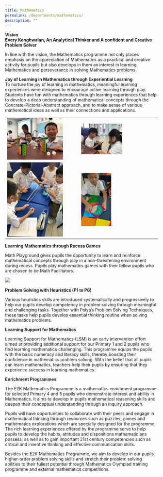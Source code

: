```yaml
---
title: Mathematics
permalink: /departments/mathematics/
description: ""
---
```

**Vision**  <br>
**Every Konghwaian, An Analytical Thinker and A confident and Creative Problem Solver**

In line with the vision, the Mathematics programme not only places emphasis on the appreciation of Mathematics as a practical and creative activity for pupils but also develops in them an interest in learning Mathematics and perseverance in solving Mathematics problems.

  
**Joy of Learning in Mathematics through Experiential Learning**  
To nurture the joy of learning in mathematics, meaningful learning experiences were designed to encourage active learning through play. Students have fun with mathematics through learning experiences that help to develop a deep understanding of mathematical concepts through the Concrete-Pictorial-Abstract approach, and to make sense of various mathematical ideas as well as their connections and applications.

|  |  |
|---|---|
|<img src="/images/math1.png" style="width:80%">    | <img src="/images/math3.png" style="width:55%"> |
| <img src="/images/math5.png" style="width:80%"> | <img src="/images/math7.png" style="width:40%">  |


 **Learning Mathematics through Recess Games**  
 
Math Playground gives pupils the opportunity to learn and reinforce mathematical concepts through play in a non-threatening environment during recess. Pupils play mathematics games with their fellow pupils who are chosen to be Math Facilitators.

<img src="/images/math11.png" style="width:60%">

**Problem Solving with Heuristics (P1 to P6)**  

Various heuristics skills are introduced systematically and progressively to help our pupils develop competency in problem solving through meaningful and challenging tasks. Together with Polya’s Problem Solving Techniques, these tasks help pupils develop essential thinking routine when solving mathematics problems.

**Learning Support for Mathematics**  

Learning Support for Mathematics (LSM) is an early intervention effort aimed at providing additional support for our Primary 1 and 2 pupils who find learning mathematics challenging. This programme equips the pupils with the basic numeracy and literacy skills, thereby boosting their confidence in mathematics problem solving. With the belief that all pupils can learn mathematics, teachers help their pupils by ensuring that they experience success in learning mathematics.

**Enrichment Programmes**  

The E2K Mathematics Programme is a mathematics enrichment programme for selected Primary 4 and 5 pupils who demonstrate interest and ability in Mathematics. It aims to develop in pupils mathematical reasoning skills and deepen their conceptual understanding through an inquiry approach.  
  
Pupils will have opportunities to collaborate with their peers and engage in mathematical thinking through resources such as puzzles, games and mathematics explorations which are specially designed for the programme. The rich learning experiences offered by the programme serve to help pupils to develop the habits, attitudes and dispositions mathematicians possess, as well as to gain important 21st century competencies such as critical and inventive thinking and effective communication skills.  
  
Besides the E2K Mathematics Programme, we aim to develop in our pupils higher-order problem solving skills and stretch their problem solving abilities to their fullest potential through Mathematics Olympiad training programme and external mathematics competitions.